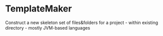 # TemplateMaker
Construct a new skeleton set of files&amp;folders for a project - within existing directory - mostly JVM-based languages
